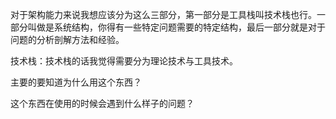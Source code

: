 对于架构能力来说我想应该分为这么三部分，第一部分是工具栈叫技术栈也行。一部分叫做是系统结构，你得有一些特定问题需要的特定结构，最后一部分就是对于问题的分析剖解方法和经验。





技术栈：技术栈的话我觉得需要分为理论技术与工具技术。

主要的要知道为什么用这个东西？

这个东西在使用的时候会遇到什么样子的问题？

